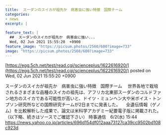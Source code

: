 ```yaml
---
title:  スーダンのスイカが祖先か　病害虫に強い特徴　国際チーム  
categories:
- news
excerpt: |
  
feature_text: |
  ##  スーダンのスイカが祖先か　病害虫に強い...
  Wed, 02 Jun 2021 15:55:20  +0900
feature_image: "https://picsum.photos/2560/600?image=733"
image: "https://picsum.photos/2560/600?image=733"
---
```


[https://egg.5ch.net/test/read.cgi/scienceplus/1622616920/](https://egg.5ch.net/test/read.cgi/scienceplus/1622616920/)
posted on Wed, 02 Jun 2021 15:55:20  +0900

<!--more-->

スーダンのスイカが祖先か　病害虫に強い特徴　国際チーム 　世界各地で栽培されるさまざまな品種のスイカの祖先は、アフリカ北東部スーダンのコルドファン地方のスイカである可能性が高いと、ドイツ・ミュンヘン大や米ボイス・トンプソン研究所などの国際研究チームが2日までに発表した。 　全遺伝情報（ゲノム）を比較解析した成果で、論文は米科学アカデミー紀要電子版に掲載された。 （以下略、続きはソースでご確認下さい） 時事通信　6/2(水) 15:44 https://news.yahoo.co.jp/articles/696d154df012aaa73127ca39cc9502bd108c923d
